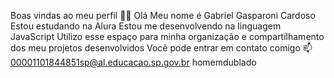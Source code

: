 Boas vindas ao meu perfil 💙💙
Olá 
Meu nome é Gabriel Gasparoni Cardoso
Estou estudando na Alura
Estou me desenvolvendo na linguagem JavaScript
Utilizo esse espaço para minha organização e compartilhamento dos meu projetos desenvolvidos
Você pode entrar em contato comigo 📫
00001101844851sp@al.educacao.sp.gov.br
homemdublado
